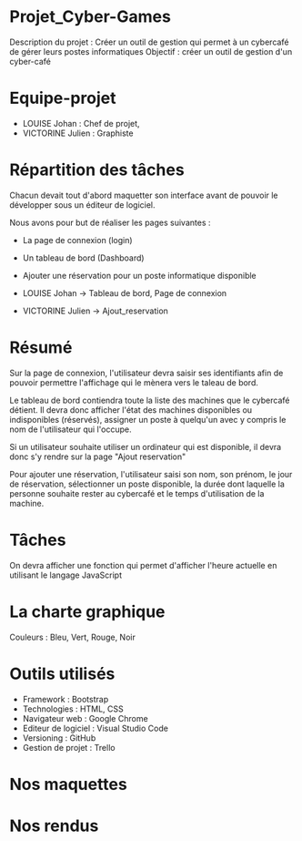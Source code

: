 # Projet_Cyber-Games
Description du projet : Créer un outil de gestion qui permet à un cybercafé de gérer leurs postes informatiques
Objectif : créer un outil de gestion d'un cyber-café

# Equipe-projet
- LOUISE Johan : Chef de projet,
- VICTORINE Julien : Graphiste

# Répartition des tâches
Chacun devait tout d'abord maquetter son interface avant de pouvoir le développer sous un éditeur de logiciel. 

Nous avons pour but de réaliser les pages suivantes : 
- La page de connexion (login)
- Un tableau de bord (Dashboard)
- Ajouter une réservation pour un poste informatique disponible


- LOUISE Johan -> Tableau de bord, Page de connexion
- VICTORINE Julien -> Ajout_reservation

# Résumé
Sur la page de connexion, l'utilisateur devra saisir ses identifiants afin de pouvoir permettre l'affichage qui le mènera vers le taleau de bord.

Le tableau de bord contiendra toute la liste des machines que le cybercafé détient. Il devra donc afficher l'état des machines disponibles ou indisponibles (réservés), assigner un poste à quelqu'un avec y compris le nom de l'utilisateur qui l'occupe.

Si un utilisateur souhaite utiliser un ordinateur qui est disponible, il devra donc s'y rendre sur la page "Ajout reservation"

Pour ajouter une réservation, l'utilisateur saisi son nom, son prénom, le jour de réservation, sélectionner un poste disponible, la durée dont laquelle la personne souhaite rester au cybercafé et le temps d'utilisation de la machine.

# Tâches
On devra afficher une fonction qui permet d'afficher l'heure actuelle en utilisant le langage JavaScript

# La charte graphique
Couleurs : Bleu, Vert, Rouge, Noir

# Outils utilisés
- Framework : Bootstrap
- Technologies : HTML, CSS
- Navigateur web : Google Chrome
- Editeur de logiciel : Visual Studio Code
- Versioning : GitHub
- Gestion de projet : Trello

# Nos maquettes

# Nos rendus
